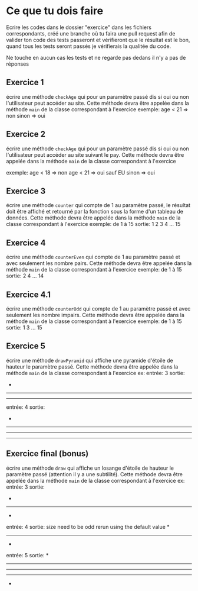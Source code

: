 # Ce que tu dois faire

Ecrire les codes dans le dossier "exercice" dans les fichiers correspondants,
créé une branche où tu faira une pull request afin de valider ton code
des tests passeront et vérifieront que le résultat est le bon, quand tous les tests seront passés je vérifierais
la qualitée du code.

Ne touche en aucun cas les tests et ne regarde pas dedans il n'y a pas de réponses


## Exercice 1

écrire une méthode ```checkAge``` qui pour un paramètre passé dis si oui ou non l'utilisateur peut accéder au site. Cette méthode devra être appelée dans la méthode ```main``` de la classe correspondant à l'exercice
exemple:
age < 21 => non
sinon => oui

## Exercice 2

écrire une méthode ```checkAge``` qui pour un paramètre passé dis si oui ou non l'utilisateur peut accéder au site suivant le pay. Cette méthode devra être appelée dans la méthode ```main``` de la classe correspondant à l'exercice

exemple:
age < 18 => non
age < 21 => oui sauf EU
sinon => oui

## Exercice 3

écrire une méthode ```counter``` qui compte de 1 au paramètre passé, le résultat doit être affiché et retourné par la fonction sous la forme d'un tableau de données. Cette méthode devra être appelée dans la méthode ```main``` de la classe correspondant à l'exercice
exemple:
de 1 à 15
sortie:
1
2
3
4
...
15

## Exercice 4

écrire une méthode ```counterEven``` qui compte de 1 au paramètre passé et avec seulement les nombre pairs. Cette méthode devra être appelée dans la méthode ```main``` de la classe correspondant à l'exercice
exemple:
de 1 à 15
sortie:
2
4
...
14

## Exercice 4.1

écrire une méthode ```counterOdd``` qui compte de 1 au paramètre passé et avec seulement les nombre impairs. Cette méthode devra être appelée dans la méthode ```main``` de la classe correspondant à l'exercice
exemple:
de 1 à 15
sortie:
1
3
...
15

## Exercice 5

écrire une méthode ```drawPyramid``` qui affiche une pyramide d'étoile de hauteur le paramètre passé. Cette méthode devra être appelée dans la méthode ```main``` de la classe correspondant à l'exercice
ex:
entrée:
3
sortie:

  *
 ***
*****
entrée:
4
sortie:

   *
  ***
 *****
*******

## Exercice final (bonus)

écrire une méthode ```draw``` qui affiche un losange d'étoile de hauteur le paramètre passé (attention il y a une subtilité). Cette méthode devra être appelée dans la méthode ```main``` de la classe correspondant à l'exercice
ex:
entrée:
3
sortie:

  *
 ***
  *
entrée:
4
sortie:
size need to be odd rerun using the default value
  *
 ***
  *
entrée:
5
sortie:
  *
 ***
*****
 ***
  *